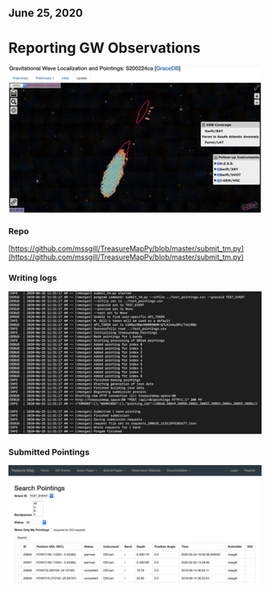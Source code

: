 ## June 25, 2020

# Reporting GW Observations

![](./images/treasuremap.png)

### Repo

[https://github.com/mssgill/TreasureMapPy/blob/master/submit_tm.py](https://github.com/mssgill/TreasureMapPy/blob/master/submit_tm.py)

### Writing logs

![](./images/treasuremap_logs.png)

### Submitted Pointings

![](./images/treasuremap_pointings.png)

